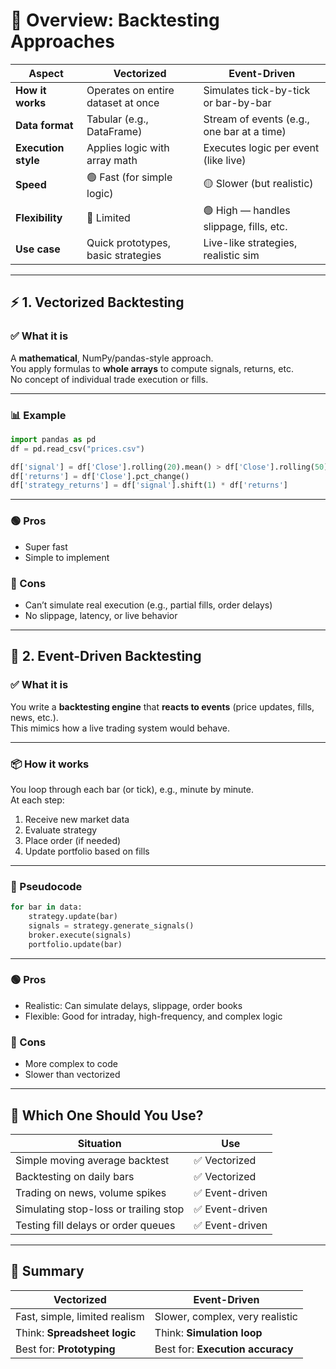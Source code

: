 # 🧠 Overview: Backtesting Approaches

| Aspect             | Vectorized                               | Event-Driven                                |
|--------------------|-------------------------------------------|----------------------------------------------|
| **How it works**   | Operates on entire dataset at once        | Simulates tick-by-tick or bar-by-bar         |
| **Data format**    | Tabular (e.g., DataFrame)                 | Stream of events (e.g., one bar at a time)   |
| **Execution style**| Applies logic with array math             | Executes logic per event (like live)         |
| **Speed**          | 🟢 Fast (for simple logic)                 | 🟡 Slower (but realistic)                     |
| **Flexibility**    | 🔴 Limited                                 | 🟢 High — handles slippage, fills, etc.       |
| **Use case**       | Quick prototypes, basic strategies        | Live-like strategies, realistic sim          |

---

## ⚡️ 1. Vectorized Backtesting

### ✅ What it is
A **mathematical**, NumPy/pandas-style approach.  
You apply formulas to **whole arrays** to compute signals, returns, etc.  
No concept of individual trade execution or fills.

---

### 📊 Example

```python
import pandas as pd
df = pd.read_csv("prices.csv")

df['signal'] = df['Close'].rolling(20).mean() > df['Close'].rolling(50).mean()
df['returns'] = df['Close'].pct_change()
df['strategy_returns'] = df['signal'].shift(1) * df['returns']
```

---

### 🟢 Pros
- Super fast  
- Simple to implement

### 🔴 Cons
- Can’t simulate real execution (e.g., partial fills, order delays)  
- No slippage, latency, or live behavior

---

## 🧭 2. Event-Driven Backtesting

### ✅ What it is
You write a **backtesting engine** that **reacts to events** (price updates, fills, news, etc.).  
This mimics how a live trading system would behave.

---

### 📦 How it works
You loop through each bar (or tick), e.g., minute by minute.  
At each step:

1. Receive new market data  
2. Evaluate strategy  
3. Place order (if needed)  
4. Update portfolio based on fills

---

### 🧠 Pseudocode

```python
for bar in data:
    strategy.update(bar)
    signals = strategy.generate_signals()
    broker.execute(signals)
    portfolio.update(bar)
```

---

### 🟢 Pros
- Realistic: Can simulate delays, slippage, order books  
- Flexible: Good for intraday, high-frequency, and complex logic

### 🔴 Cons
- More complex to code  
- Slower than vectorized

---

## 🧪 Which One Should You Use?

| Situation                              | Use             |
|----------------------------------------|-----------------|
| Simple moving average backtest         | ✅ Vectorized   |
| Backtesting on daily bars              | ✅ Vectorized   |
| Trading on news, volume spikes         | ✅ Event-driven |
| Simulating stop-loss or trailing stop  | ✅ Event-driven |
| Testing fill delays or order queues    | ✅ Event-driven |

---

## 📌 Summary

| Vectorized                          | Event-Driven                          |
|-------------------------------------|----------------------------------------|
| Fast, simple, limited realism       | Slower, complex, very realistic        |
| Think: **Spreadsheet logic**        | Think: **Simulation loop**             |
| Best for: **Prototyping**           | Best for: **Execution accuracy**       |
